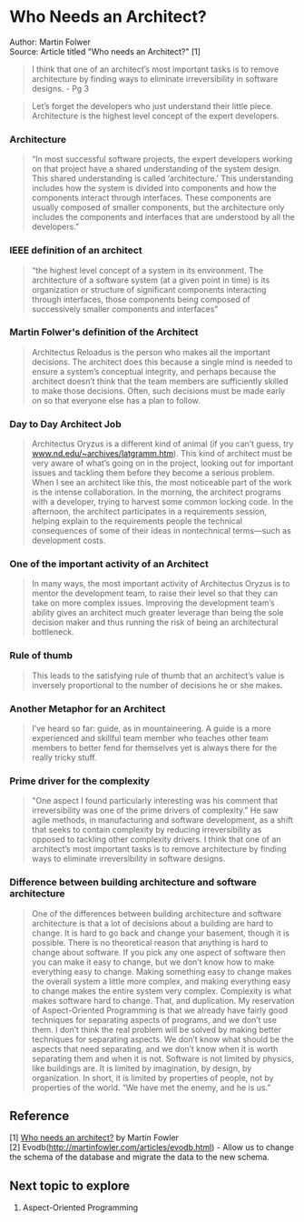 # Who Needs an Architect?
Author: Martin Folwer\
Source: Article titled "Who needs an Architect?" [1]

> I think that one of an architect’s most important tasks is to remove architecture by finding ways to eliminate irreversibility in software designs. - Pg 3

> Let’s forget the developers who just understand their little piece. Architecture is the highest level concept of the expert developers.

### Architecture
> “In most successful
software projects, the expert developers working
on that project have a shared understanding of the system design. This shared understanding
is called ‘architecture.’ This understanding
includes how the system is divided into
components and how the components interact through interfaces. These components are usually composed of smaller
components, but the architecture only includes the components and interfaces that
are understood by all the developers.”


### IEEE definition of an architect
>  “the highest level concept of a system in its environment. The architecture of a software system (at a given point in time) is its organization or structure of significant components
interacting through interfaces, those components
being composed of successively smaller components and interfaces"

### Martin Folwer's definition of the Architect
> Architectus Reloadus is the person who makes all the important decisions. The architect does this because a single mind is needed to ensure a system’s conceptual integrity, and perhaps because the architect doesn’t think that the team members are sufficiently skilled to make those decisions. Often, such decisions must be made early on so that everyone else has a plan to follow.

### Day to Day Architect Job
> Architectus Oryzus is a different kind of animal (if you can’t guess, try www.nd.edu/~archives/latgramm.htm). This kind of architect must be very aware of what’s going on in the project, looking out for important issues and tackling them before they become a serious problem. When I see an architect like this, the most noticeable part of the work is the intense collaboration. In the morning, the architect programs with a developer, trying to harvest some common locking code. In the afternoon, the architect participates in a requirements session, helping explain to the requirements people the technical consequences of some of their ideas in nontechnical terms—such as development costs.

### One of the important activity of an Architect
> In many ways, the most important activity of Architectus Oryzus is to mentor the development team, to raise their level so that they can take on more complex issues.
>  Improving the development team’s ability gives an architect much greater leverage than being the sole decision maker and thus
running the risk of being an architectural bottleneck.

### Rule of thumb
> This leads to the satisfying rule of thumb that an architect’s value is inversely proportional to the number of decisions he or she makes.

### Another Metaphor for an Architect
> I’ve heard so far: guide, as in mountaineering. A guide is a more experienced and skillful team member who teaches other team members to better fend for themselves yet is always there for the really tricky stuff.

### Prime driver for the complexity
> "One aspect I found particularly interesting was his comment that irreversibility was one of the prime drivers of complexity."
> He saw agile methods, in manufacturing and software development, as a shift that seeks to contain complexity by reducing irreversibility as opposed to tackling other complexity drivers.
> I think that one of an architect’s most important tasks is to remove architecture by finding ways to eliminate irreversibility in software designs.


### Difference between building architecture and software architecture
> One of the differences between building architecture and software architecture is that a lot of decisions about a building are hard to change. It is hard to go back and change your basement, though it is possible.
> There is no theoretical reason that anything is hard to change about software. If you pick any one aspect of software then you can make it easy to change, but we don’t know how to make everything easy to change. Making something easy to change makes the overall system a little more complex, and making everything easy to change makes the entire system very complex. Complexity is what makes software hard to change. That, and duplication.
> My reservation of Aspect-Oriented Programming is that we already have fairly good techniques for separating aspects of programs, and we don’t use them. I don’t think the real problem will be solved by making better techniques for separating aspects. We don’t know what should be the aspects that need separating, and we don’t know when it is worth separating them and when it is not. Software is not limited by physics, like buildings are. It is limited by imagination, by design, by organization. In short, it is limited by properties of people, not by properties of the world. “We have met the enemy, and he is us.”


## Reference
[1] [Who needs an architect?](https://martinfowler.com/ieeeSoftware/whoNeedsArchitect.pdf) by Martin Fowler \
[2] Evodb(http://martinfowler.com/articles/evodb.html)  - Allow us to change the schema of the database and migrate the data to the new schema. 

## Next topic to explore
1. Aspect-Oriented Programming
